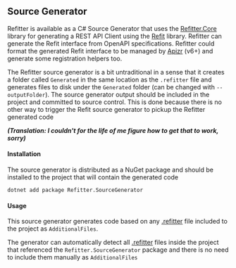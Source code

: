 ## Source Generator

Refitter is available as a C# Source Generator that uses the [Refitter.Core](/api/Refitter.Core.html) library for generating a REST API Client using the [Refit](https://github.com/reactiveui/refit) library. Refitter can generate the Refit interface from OpenAPI specifications. Refitter could format the generated Refit interface to be managed by [Apizr](https://www.apizr.net) (v6+) and generate some registration helpers too.

The Refitter source generator is a bit untraditional in a sense that it creates a folder called `Generated` in the same location as the `.refitter` file and generates files to disk under the `Generated` folder (can be changed with `--outputFolder`). The source generator output should be included in the project and committed to source control. This is done because there is no other way to trigger the Refit source generator to pickup the Refitter generated code 

***(Translation: I couldn't for the life of me figure how to get that to work, sorry)***

#### Installation

The source generator is distributed as a NuGet package and should be installed to the project that will contain the generated code

```shell
dotnet add package Refitter.SourceGenerator
```

#### Usage

This source generator generates code based on any [.refitter](refitter-file-format.md) file included to the project as `AdditionalFiles`.

The generator can automatically detect all [.refitter](refitter-file-format.md) files inside the project that referenced the `Refitter.SourceGenerator` package and there is no need to include them manually as `AdditionalFiles`